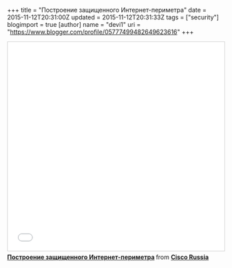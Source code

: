 +++
title = "Построение защищенного Интернет-периметра"
date = 2015-11-12T20:31:00Z
updated = 2015-11-12T20:31:33Z
tags = ["security"]
blogimport = true 
[author]
	name = "devi1"
	uri = "https://www.blogger.com/profile/05777499482649623616"
+++

<iframe src="//www.slideshare.net/slideshow/embed_code/key/HAwCaAi0ljcHC1" width="595" height="485" frameborder="0" marginwidth="0" marginheight="0" scrolling="no" style="border:1px solid #CCC; border-width:1px; margin-bottom:5px; max-width: 100%;" allowfullscreen> </iframe> <div style="margin-bottom:5px"> <strong> <a href="//www.slideshare.net/CiscoRu/ruivanov-secure-internetedge" title="Построение защищенного Интернет-периметра" target="_blank">Построение защищенного Интернет-периметра</a> </strong> from <strong><a href="//www.slideshare.net/CiscoRu" target="_blank">Cisco Russia </a></strong> </div>
